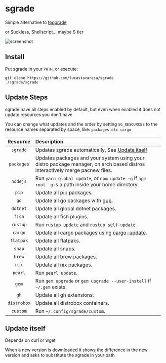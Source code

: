 # sgrade

Simple alternative to [topgrade](https://github.com/topgrade-rs/topgrade)

or Suckless, Shellscript... maybe S tier

![screenshot](https://user-images.githubusercontent.com/80704612/209752444-2ec0ef56-8ddc-4d5f-80b9-d540727014e1.png)

## Install

Put sgrade in your `PATH`, or execute:

```shellscript
git clone https://github.com/lucastavaresa/sgrade
./sgrade/sgrade
```

## Update Steps

sgrade have all steps enabled by default, but even when enabled
it does not update resources you don't have

You can change what updates and the order by setting `SG_RESOURCES`
to the resource names separated by space, like: `packages etc cargo`

| Resource    | Description                                                                                                                        |
|:-----------:|:-----------------------------------------------------------------------------------------------------------------------------------|
| `sgrade`    | Updates sgrade automatically, See [Update itself](https://github.com/LucasTavaresA/sgrade#update-itself)                           |
| `packages`  | Updates packages and your system using your distro package manager, on arch based distros interactively merge pacnew files.        |
| `nodejs`    | Run `yarn global update`, or `npm update -g` if `npm root -g` is a path inside your home directory.                                |
| `pip`       | Update all pip packages.                                                                                                           |
| `go`        | Update all go packages with [gup](https://github.com/nao1215/gup).                                                                 |
| `dotnet`    | Update all global dotnet packages.                                                                                                 |
| `fish`      | Update all fish plugins.                                                                                                           |
| `rustup`    | Run `rustup update` and `rustup self-update`.                                                                                      |
| `cargo`     | Update all cargo packages using [cargo-update](https://github.com/nabijaczleweli/cargo-update).                                     |
| `flatpak`   | Update all flatpaks.                                                                                                               |
| `snap`      | Update all snaps.                                                                                                                  |
| `brew`      | Update all brew packages.                                                                                                          |
| `nix`       | Update all nix packages.                                                                                                           |
| `pearl`     | Run `pearl update`.                                                                                                                |
| `gem`       | Run `gem upgrade` or `gem upgrade --user-install` if `~/.gem` exists.                                                              |
| `gh`        | Update all gh extensions.                                                                                                          |
| `distrobox` | Update all distrobox containers.                                                                                                   |
| `custom`    | Run `~/.config/sgrade/custom`.                                                                                                     |

## Update itself

Depends on curl or wget

When a new version is downloaded it shows the difference in the new version
and asks to substitute the sgrade in your path

